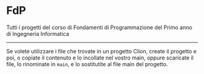 # FdP
Tutti i progetti del corso di Fondamenti di Programmazione del Primo anno di Ingegneria Informatica

---
Se volete utilizzare i file che trovate in un progetto Clion, create il progetto e poi, o copiate il contenuto e lo incollate nel vostro main, oppure scaricate il file, lo rinominate in `main`, e lo sostitutite al file main del progetto.
